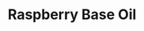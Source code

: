 ---
name: Raspberry Base Oil
title: Raspberry Base Oil
details:
  - detail:
      key: Packaging Size
      value: 5,25,200 Kg
  - detail:
      key: Usage/Application
      value: Fragrance, Flavour, Pharma
  - detail:
      key: Brand
      value: Natural Aroma
  - detail:
      key: Form
      value: Liquid
  - detail:
      key: Botanical Name
      value: Rubus Idaeus
  - detail:
      key: Packing Type
      value: Can,Barrel
  - detail:
      key: CAS No
      value: 5471-51-2
showOnHome: false
thumbnail: https://5.imimg.com/data5/SELLER/Default/2021/12/HW/WB/ZF/3823480/raspberry-base-oil-500x500.jpg
productImages:
  - https://ucarecdn.com/8213c725-21d0-4ac0-ad5e-c1975c20032b/
category: natural isolates
---